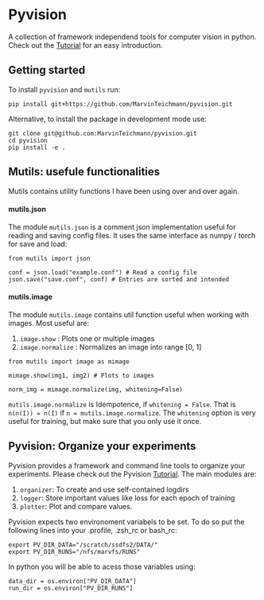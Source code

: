 Pyvision
========

A collection of framework independend tools for computer vision in python. Check out the [Tutorial](tutorial) for an easy introduction.


Getting started
----------------

To install `pyvision` and `mutils` run:

```
pip install git+https://github.com/MarvinTeichmann/pyvision.git
```

Alternative, to install the package in development mode use:

```
git clone git@github.com:MarvinTeichmann/pyvision.git   
cd pyvision   
pip install -e .
```

Mutils: usefule functionalities
-------------------------------

Mutils contains utility functions I have been using over and over again.

#### mutils.json

The module `mutils.json` is a comment json implementation useful for reading and saving config files. It uses the same interface as numpy / torch for save and load:

```
from mutils import json

conf = json.load("example.conf") # Read a config file
json.save("save.conf", conf) # Entries are sorted and intended
```

#### mutils.image

The module `mutils.image` contains util function useful when working with images. Most useful are:

1) `image.show` : Plots one or multiple images
2) `image.normalize` : Normalizes an image into range [0, 1]

```
from mutils import image as mimage

mimage.show(img1, img2) # Plots to images

norm_img = mimage.normalize(img, whitening=False)
```

`mutils.image.normalize` is Idempotence, if `whitening = False`. That is `n(n(I)) = n(I)` if `n = mutils.image.normalize`. The `whitening` option is very useful for training, but make sure that you only use it once.


Pyvision: Organize your experiments
------------------------------------

Pyvision provides a framework and command line tools to organize your experiments. Please check out the Pyvision [Tutorial](tutorial). The main modules are:

1) `organizer`: To create and use self-contained logdirs
2) `logger`: Store important values like loss for each epoch of training
3) `plotter`: Plot and compare values.


Pyvision expects two environoment variabels to be set. To do so put the following lines into your .profile, .zsh_rc or bash_rc:

```
export PV_DIR_DATA="/scratch/ssdfs2/DATA/"
export PV_DIR_RUNS="/nfs/marvfs/RUNS"
```

In python you will be able to acess those variables using:

```
data_dir = os.environ["PV_DIR_DATA"]
run_dir = os.environ["PV_DIR_RUNS"]
```





